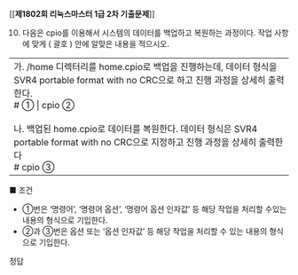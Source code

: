 [[__제1802회 리눅스마스터 1급 2차 기출문제__]]


10. 다음은 cpio를 이용해서 시스템의 데이터를 백업하고 복원하는 과정이다. 작업 사항에 맞게 ( 괄호 ) 안에 알맞은 내용을 적으시오.

|   |
|---|
|가. /home 디렉터리를 home.cpio로 백업을 진행하는데, 데이터 형식을 SVR4 portable format with no CRC으로 하고 진행 과정을 상세히 출력한다.  <br># ① \| cpio ②   <br>  <br>나. 백업된 home.cpio로 데이터를 복원한다. 데이터 형식은 SVR4 portable format with no CRC으로 지정하고 진행 과정을 상세히 출력한다  <br># cpio ③|

■ 조건  
- ①번은 ‘명령어’, ‘명령어 옵션’, ‘명령어 옵션 인자값’ 등 해당 작업을 처리할 수있는내용의 형식으로 기입한다.  
- ②과 ③번은 옵션 또는 ‘옵션 인자값’ 등 해당 작업을 처리할 수 있는 내용의 형식으로 기입한다.  

정답



